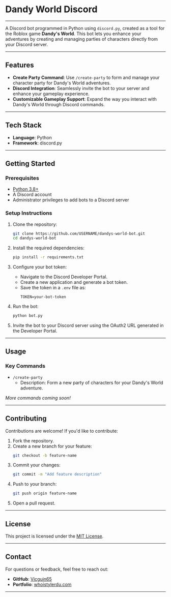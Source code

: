 # Dandy World Discord

---

A Discord bot programmed in Python using `discord.py`, created as a tool for the Roblox game **Dandy's World**. This bot lets you enhance your adventures by creating and managing parties of characters directly from your Discord server.

---

## Features

- **Create Party Command**: Use `/create-party` to form and manage your character party for Dandy's World adventures.
- **Discord Integration**: Seamlessly invite the bot to your server and enhance your gameplay experience.
- **Customizable Gameplay Support**: Expand the way you interact with Dandy's World through Discord commands.

---

## Tech Stack

- **Language**: Python
- **Framework**: discord.py

---

## Getting Started

### Prerequisites

- [Python 3.8+](https://www.python.org/downloads/)
- A Discord account
- Administrator privileges to add bots to a Discord server

### Setup Instructions

1. Clone the repository:

   ```bash
   git clone https://github.com/USERNAME/dandys-world-bot.git
   cd dandys-world-bot
   ```

2. Install the required dependencies:

   ```bash
   pip install -r requirements.txt
   ```

3. Configure your bot token:

   - Navigate to the Discord Developer Portal.
   - Create a new application and generate a bot token.
   - Save the token in a `.env` file as:
     ```env
     TOKEN=your-bot-token
     ```

4. Run the bot:

   ```bash
   python bot.py
   ```

5. Invite the bot to your Discord server using the OAuth2 URL generated in the Developer Portal.

---

## Usage

### Key Commands

- `/create-party`
  - Description: Form a new party of characters for your Dandy's World adventure.

_More commands coming soon!_

---

## Contributing

Contributions are welcome! If you'd like to contribute:

1. Fork the repository.
2. Create a new branch for your feature:
   ```bash
   git checkout -b feature-name
   ```
3. Commit your changes:
   ```bash
   git commit -m "Add feature description"
   ```
4. Push to your branch:
   ```bash
   git push origin feature-name
   ```
5. Open a pull request.

---

## License

This project is licensed under the [MIT License](LICENSE).

---

## Contact

For questions or feedback, feel free to reach out:

- **GitHub**: [Vicguin65](https://github.com/Vicguin65)
- **Portfolio**: [whoistylerdu.com](https://whoistylerdu.com)

---
